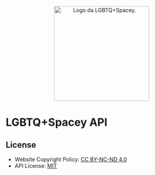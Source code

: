 <p align="center">
<img  alt="Logo da LGBTQ+Spacey. " src="https://i.imgur.com/tnsXQkh.png" width=250></a>
</p>

# LGBTQ+Spacey API

## License

- Website Copyright Policy: [CC BY-NC-ND 4.0](https://lgbtqspacey.com/copyright/)
- API License: [MIT](https://github.com/ashtrindade/lgbtqspacey-api/blob/main/LICENSE.md)
